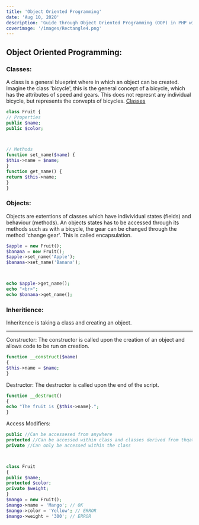 ```yaml
---
title: 'Object Oriented Programming'
date: 'Aug 10, 2020'
description: 'Guide through Object Oriented Programming (OOP) in PHP with examples on classes, objects and more'
coverimage: '/images/Rectangle4.png'
---
```


## Object Oriented Programming:
### Classes:
A class is a general blueprint where in which an object can be created. Imagine the class 'bicycle', this is the general concept of a bicycle, which has the attributes of speed and gears. This does not represnt any individual bicycle, but represents the convepts of bicycles.
[Classes](https://docs.oracle.com/javase/tutorial/java/concepts/class.html)
```php
class Fruit {
// Properties
public $name;
public $color;



// Methods
function set_name($name) {
$this->name = $name;
}
function get_name() {
return $this->name;
}
}
```



### Objects:
Objects are extentions of classes which have indivividual states (fields) and behaviour (methods).
An objects states has to be accessed through its methods such as with a bicycle, the gear can be changed through the method 'change gear'. This is called encapsulation.
```php
$apple = new Fruit();
$banana = new Fruit();
$apple->set_name('Apple');
$banana->set_name('Banana');



echo $apple->get_name();
echo "<br>";
echo $banana->get_name();
```
### Inheritience:
Inheritence is taking a class and creating an object.
* * *
Constructor:
The constructor is called upon the creation of an object and allows code to be run on creation.
```php
function __construct($name)
{
$this->name = $name;
}
```
Destructor:
The destructor is called upon the end of the script.
```php
function __destruct()
{
echo "The fruit is {$this->name}.";
}
```
Access Modifiers:
```php
public //Can be accessesed from anywhere
protected //Can be accessed within class and classes derived from thqat class
private //Can only be accessed within the class



class Fruit
{
public $name;
protected $color;
private $weight;
}
$mango = new Fruit();
$mango->name = 'Mango'; // OK
$mango->color = 'Yellow'; // ERROR
$mango->weight = '300'; // ERROR
```